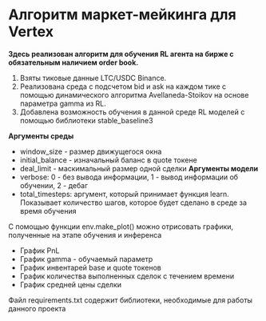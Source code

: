 # Алгоритм маркет-мейкинга для Vertex
**Здесь реализован алгоритм для обучения RL агента на бирже с обязательным наличием order book.**
1) Взяты тиковые данные LTC/USDC Binance.
2) Реализована среда с подсчетом bid и ask на каждом тике с помощью динамического алгоритма Avellaneda-Stoikov на основе параметра gamma из RL.
3) Добавлена возможность обучения в данной среде RL моделей с помощью библиотеки stable_baseline3

**Аргументы среды**
- window_size - размер движущегося окна
- initial_balance - изначальный баланс в quote токене
- deal_limit - маскимальный размер одной сделки
**Аргументы модели**
- verbose: 0 - без вывода информации, 1 - вывод информации об обучении, 2 - дебаг
- total_timesteps: аргумент, который принимает функция learn. Показывает количество шагов, которое будет сделано в среде за время обучения

С помощью функции env.make_plot() можно отрисовать графики, полученные на этапе обучения и инференса
- График PnL
- График gamma - обучаемый параметр
- График инвентарей base и quote токенов
- График количества выполненных сделок с течением времени
- График средней цены сделки

Файл requirements.txt содержит библиотеки, необходимые для работы данного проекта
